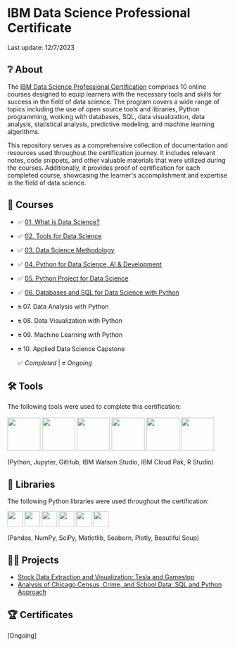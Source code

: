 # IBM Data Science Professional Certificate
Last update: 12/7/2023
## ❔ About
The <a href="https://www.coursera.org/professional-certificates/ibm-data-science">IBM Data Science Professional Certification</a> comprises 10 online courses designed to equip learners with the necessary tools and skills for success in the field of data science. The program covers a wide range of topics including the use of open source tools and libraries, Python programming, working with databases, SQL, data visualization, data analysis, statistical analysis, predictive modeling, and machine learning algorithms.

This repository serves as a comprehensive collection of documentation and resources used throughout the certification journey. It includes relevant notes, code snippets, and other valuable materials that were utilized during the courses. Additionally, it provides proof of certification for each completed course, showcasing the learner's accomplishment and expertise in the field of data science.

## 📑 Courses
- ✅ [01. What is Data Science?]([01.%20What%20is%20Data%20Science/](https://github.com/HazmanNaim/IBM-Data-Science-Professional-Certificate/tree/b627166375069b6092072763782b836bcf688014/What%20is%20Data%20Science))
- ✅ [02. Tools for Data Science]([02.%20Tools%20for%20Data%20Science/](https://github.com/HazmanNaim/IBM-Data-Science-Professional-Certificate/tree/b627166375069b6092072763782b836bcf688014/Tools%20For%20Data%20Science))
- ✅ [03. Data Science Methodology]([03.%20Data%20Science%20Methodology](https://github.com/HazmanNaim/IBM-Data-Science-Professional-Certificate/tree/b627166375069b6092072763782b836bcf688014/Data%20Science%20Methodology))
- ✅ [04. Python for Data Science, AI & Development]([04.%20Python%20for%20Data%20Science%2C%20AI%20%26%20Development/](https://github.com/HazmanNaim/IBM-Data-Science-Professional-Certificate/tree/b627166375069b6092072763782b836bcf688014/Python%20for%20Data%20Science%2C%20AI%20%26%20Development))
- ✅ [05. Python Project for Data Science]([05.%20Python%20Project%20for%20Data%20Science/](https://github.com/HazmanNaim/IBM-Data-Science-Professional-Certificate/tree/b627166375069b6092072763782b836bcf688014/Python%20Project%20for%20Data%20Science))
- ✅ [06. Databases and SQL for Data Science with Python]([06.%20Databases%20and%20SQL%20for%20Data%20Science%20with%20Python/](https://github.com/HazmanNaim/IBM-Data-Science-Professional-Certificate/tree/b627166375069b6092072763782b836bcf688014/Databases%20and%20SQL%20for%20Data%20Science))
- 🔛 07. Data Analysis with Python
- 🔛 08. Data Visualization with Python
- 🔛 09. Machine Learning with Python
- 🔛 10. Applied Data Science Capstone
  
  ✅ _Completed_   |   🔛 _Ongoing_

## 🛠️ Tools
The following tools were used to complete this certification: <br> <br>
  <img src="https://user-images.githubusercontent.com/84391594/152705364-f16bb223-41aa-4510-8113-51171dfe9953.png" height="75">
  <img src="https://user-images.githubusercontent.com/84391594/152705271-083f8784-b3c9-4065-9733-ea3fa8ad5a7a.png" height="75">
  <img src="https://user-images.githubusercontent.com/84391594/152705273-adffe1bf-b509-44d0-b3ac-671cce5071df.svg" height="75">
  <img src="https://user-images.githubusercontent.com/84391594/152705324-68f777a0-3875-4b65-ae96-646643284541.png" height="75">
  <img src="https://user-images.githubusercontent.com/84391594/152705298-bb170d32-3dd0-4ad4-8221-8b7b029116b4.png" height="75">
  <img src="https://github.com/HazmanNaim/IBM-Data-Science-Professional-Certificate/assets/77926273/3fe73209-6ced-4728-b134-3e927dba6633" height="75">
</p>
(Python, Jupyter, GitHub, IBM Watson Studio, IBM Cloud Pak, R Studio)

## 📖 Libraries
The following Python libraries were used throughout the certification: <br> 
<p align="left">
  <img  src="https://user-images.githubusercontent.com/84391594/152706127-ce41990f-2588-472a-b5df-6b403a5947e6.png" height="35">
  <img  src="https://user-images.githubusercontent.com/84391594/152706130-5577011e-ecb3-47aa-af73-f6bd1bda05bc.png" height="35">
  <img  src="https://user-images.githubusercontent.com/84391594/152706132-5939da7e-7d1e-43b8-9c46-2d3fe5198dda.png" height="35">
  <img  src="https://user-images.githubusercontent.com/84391594/152706135-85cdd35e-922a-414a-a198-c670fbf8fb25.svg" height="35">
  <img  src="https://user-images.githubusercontent.com/84391594/152706148-36f27f03-1967-45d1-82d8-f6c149c6f21c.svg" height="35">
  <img  src="https://user-images.githubusercontent.com/84391594/152706211-7966848a-a2e1-4c4a-bc08-594a4ca6ff07.png" height="35">
  <!--<img  src="https://user-images.githubusercontent.com/84391594/152706214-d018bc5e-1477-4de2-94d7-5c0886e0477d.png" height="35">
  <img  src="https://user-images.githubusercontent.com/84391594/152706217-c0cfd9d8-22ad-4c3b-9ac7-70a6cf2799f7.png" height="35"> <br>-->

(Pandas, NumPy, SciPy, Matlotlib, Seaborn, Plotly, Beautiful Soup)

## 👷‍♂️ Projects
- [Stock Data Extraction and Visualization: Tesla and Gamestop](https://github.com/HazmanNaim/IBM-Data-Science-Professional-Certificate/blob/b7eea5b6860903946097c2743fa1f21dfdcf0621/Python%20Project%20for%20Data%20Science/Project_Analysis%20of%20Historical%20Stock.ipynb)
- [Analysis of Chicago Census, Crime, and School Data: SQL and Python Approach](https://github.com/HazmanNaim/IBM-Data-Science-Professional-Certificate/blob/b627166375069b6092072763782b836bcf688014/Databases%20and%20SQL%20for%20Data%20Science/Module%204/DB0201EN-Week3-1-4-Analyzing_SQLite.ipynb)

## 🏆 Certificates
[Ongoing]
